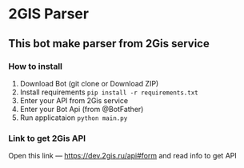 # 2GIS Parser
## This bot make parser from 2Gis service
### How to install

1. Download Bot (git clone or Download ZIP)
2. Install requirements `pip install -r requirements.txt`
3. Enter your API from 2Gis service
4. Enter your Bot Api (from @BotFather)
5. Run applicataion `python main.py`

### Link to get 2Gis API
Open this link — https://dev.2gis.ru/api#form and read info to get API
